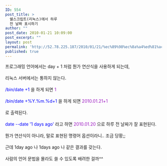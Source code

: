 ```yaml
---
ID: 554
post_title: >
  쉘스크립트(리눅스)에서 하루
  전 날짜 표시하기
author: ""
post_date: 2010-01-21 10:09:00
post_excerpt: ""
layout: post
permalink: 'http://52.78.225.187/2010/01/21/%ec%89%98%ec%8a%a4%ed%81%ac%eb%a6%bd%ed%8a%b8%eb%a6%ac%eb%88%85%ec%8a%a4%ec%97%90%ec%84%9c-%ed%95%98%eb%a3%a8-%ec%a0%84-%eb%82%a0%ec%a7%9c-%ed%91%9c%ec%8b%9c%ed%95%98%ea%b8%b0/'
published: true
---
```

프로그래밍 언어에서는 day + 1 처럼 뭔가 연산식을 사용하게 되는데,<BR><BR>리눅스 서버에서는 통하지 않는다.<BR><BR><FONT color=#0000ff>/bin/date +1</FONT> 을 하게 되면 <FONT color=#9b18c1>1<BR><BR></FONT><FONT color=#0000ff>/bin/date +%Y.%m.%d+1</FONT> 을 하게 되면 <FONT color=#9b18c1>2010.01.21+1</FONT><BR><BR>로 출력된다.<BR><BR><FONT color=#0000ff>date --date '1 days ago'</FONT> 라고 하면 <FONT color=#9b18c1>2010.01.20</FONT> 으로 하루 전 날짜가 잘 표현된다.<BR><BR>뭔가 연산식이 아니라, 말로 표현된 명령어 옵션이라니.. 조금 당황;;<BR><BR>근데 1day ago 나 1days ago 나 같은 결과를 갖는다.<BR><BR>사람의 언어 문법을 몰라도 쓸 수 있도록 배려한 걸까^^